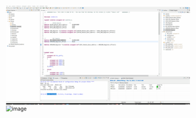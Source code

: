 ![Alt text](output_screen_recording.gif)
![image](https://github.com/AdhamMahgoub/Embedded_Systems_KS/assets/120437302/b34121d0-3331-4c69-b965-c087756e7cd6)
